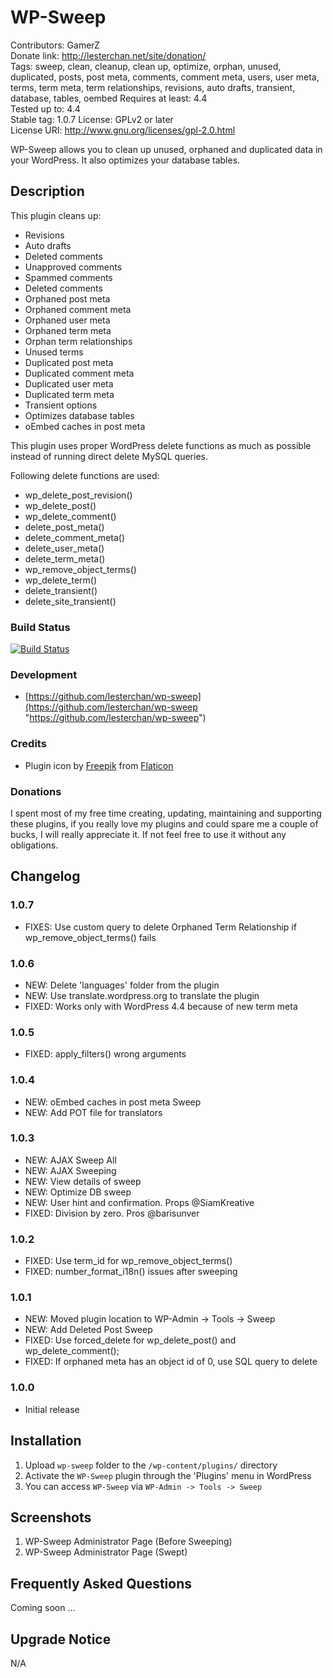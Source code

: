 # WP-Sweep
Contributors: GamerZ  
Donate link: http://lesterchan.net/site/donation/  
Tags: sweep, clean, cleanup, clean up, optimize, orphan, unused, duplicated, posts, post meta, comments, comment meta, users, user meta, terms, term meta, term relationships, revisions, auto drafts, transient, database, tables, oembed
Requires at least: 4.4  
Tested up to: 4.4  
Stable tag: 1.0.7
License: GPLv2 or later  
License URI: http://www.gnu.org/licenses/gpl-2.0.html  

WP-Sweep allows you to clean up unused, orphaned and duplicated data in your WordPress. It also optimizes your database tables.

## Description
This plugin cleans up: 

* Revisions
* Auto drafts
* Deleted comments
* Unapproved comments
* Spammed comments
* Deleted comments
* Orphaned post meta
* Orphaned comment meta
* Orphaned user meta
* Orphaned term meta
* Orphan term relationships
* Unused terms
* Duplicated post meta
* Duplicated comment meta
* Duplicated user meta
* Duplicated term meta
* Transient options
* Optimizes database tables
* oEmbed caches in post meta

This plugin uses proper WordPress delete functions as much as possible instead of running direct delete MySQL queries.

Following delete functions are used:

* wp_delete_post_revision()
* wp_delete_post()
* wp_delete_comment()
* delete_post_meta()
* delete_comment_meta()
* delete_user_meta()
* delete_term_meta()
* wp_remove_object_terms()
* wp_delete_term()
* delete_transient()
* delete_site_transient()

### Build Status
[![Build Status](https://travis-ci.org/lesterchan/wp-sweep.svg?branch=master)](https://travis-ci.org/lesterchan/wp-sweep)

### Development
* [https://github.com/lesterchan/wp-sweep](https://github.com/lesterchan/wp-sweep "https://github.com/lesterchan/wp-sweep")

### Credits
* Plugin icon by [Freepik](http://www.freepik.com) from [Flaticon](http://www.flaticon.com)

### Donations
I spent most of my free time creating, updating, maintaining and supporting these plugins, if you really love my plugins and could spare me a couple of bucks, I will really appreciate it. If not feel free to use it without any obligations.

## Changelog
### 1.0.7
* FIXES: Use custom query to delete Orphaned Term Relationship if wp_remove_object_terms() fails

### 1.0.6
* NEW: Delete 'languages' folder from the plugin
* NEW: Use translate.wordpress.org to translate the plugin
* FIXED: Works only with WordPress 4.4 because of new term meta

### 1.0.5
* FIXED: apply_filters() wrong arguments

### 1.0.4
* NEW: oEmbed caches in post meta Sweep
* NEW: Add POT file for translators

### 1.0.3
* NEW: AJAX Sweep All
* NEW: AJAX Sweeping
* NEW: View details of sweep
* NEW: Optimize DB sweep
* NEW: User hint and confirmation. Props @SiamKreative
* FIXED: Division by zero. Pros @barisunver

### 1.0.2
* FIXED: Use term_id for wp_remove_object_terms()
* FIXED: number_format_i18n() issues after sweeping

### 1.0.1
* NEW: Moved plugin location to WP-Admin -> Tools -> Sweep
* NEW: Add Deleted Post Sweep
* FIXED: Use forced_delete for wp_delete_post() and wp_delete_comment();
* FIXED: If orphaned meta has an object id of 0, use SQL query to delete 

### 1.0.0
* Initial release

## Installation
1. Upload `wp-sweep` folder to the `/wp-content/plugins/` directory
2. Activate the `WP-Sweep` plugin through the 'Plugins' menu in WordPress
3. You can access `WP-Sweep` via `WP-Admin -> Tools -> Sweep`

## Screenshots
1. WP-Sweep Administrator Page (Before Sweeping)
2. WP-Sweep Administrator Page (Swept)

## Frequently Asked Questions
Coming soon ...

## Upgrade Notice
N/A
